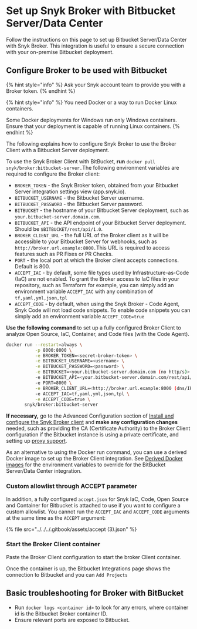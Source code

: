 # Set up Snyk Broker with Bitbucket Server/Data Center

Follow the instructions on this page to set up Bitbucket Server/Data Center with Snyk Broker. This integration is useful to ensure a secure connection with your on-premise Bitbucket deployment.

## Configure Broker to be used with Bitbucket

{% hint style="info" %}
Ask your Snyk account team to provide you with a Broker token.
{% endhint %}

{% hint style="info" %}
You need Docker or a way to run Docker Linux containers.

Some Docker deployments for Windows run only Windows containers. Ensure that your deployment is capable of running Linux containers.
{% endhint %}

The following explains how to configure Snyk Broker to use the Broker Client with a Bitbucket Server deployment.

To use the Snyk Broker Client with BitBucket, **run** `docker pull snyk/broker:bitbucket-server.`The following environment variables are required to configure the Broker client:

* `BROKER_TOKEN` - the Snyk Broker token, obtained from your Bitbucket Server integration settings view (app.snyk.io).
* `BITBUCKET_USERNAME` - the Bitbucket Server username.
* `BITBUCKET_PASSWORD` - the Bitbucket Server password.
* `BITBUCKET` - the hostname of your Bitbucket Server deployment, such as `your.bitbucket-server.domain.com`.
* `BITBUCKET_API` - the API endpoint of your Bitbucket Server deployment. Should be `$BITBUCKET/rest/api/1.0`.
* `BROKER_CLIENT_URL` - the full URL of the Broker client as it will be accessible to your Bitbucket Server for webhooks, such as `http://broker.url.example:8000.`This URL is required to access features such as PR Fixes or PR Checks.
* `PORT` - the local port at which the Broker client accepts connections. Default is 800.
* `ACCEPT_IAC` - by default, some file types used by Infrastructure-as-Code (IaC) are not enabled. To grant the Broker access to IaC files in your repository, such as Terraform for example, you can simply add an environment variable `ACCEPT_IAC` with any combination of `tf,yaml,yml,json,tpl`
* `ACCEPT_CODE` - by default, when using the Snyk Broker - Code Agent, Snyk Code will not load code snippets. To enable code snippets you can simply add an environment variable `ACCEPT_CODE=true`

**Use the following command** to set up a fully configured Broker Client to analyze Open Source, IaC, Container, and Code files  (with the Code Agent).

```bash
docker run --restart=always \
           -p 8000:8000 \
           -e BROKER_TOKEN=<secret-broker-token> \
           -e BITBUCKET_USERNAME=<username> \
           -e BITBUCKET_PASSWORD=<password> \
           -e BITBUCKET=<your.bitbucket-server.domain.com (no http/s)> \
           -e BITBUCKET_API=<your.bitbucket-server.domain.com/rest/api/1.0 (no http/s)> \
           -e PORT=8000 \
           -e BROKER_CLIENT_URL=<http://broker.url.example:8000 (dns/IP:port)> \
           -e ACCEPT_IAC=tf,yaml,yml,json,tpl \
           -e ACCEPT_CODE=true \
       snyk/broker:bitbucket-server
```

**If necessary,** go to the Advanced Configuration section of [Install and configure the Snyk Broker client](../set-up-snyk-broker/how-to-install-and-configure-your-snyk-broker-client.md) and **make any configuration changes** needed, such as providing the CA (Certificate Authority) to the Broker Client configuration if the Bitbucket instance is using a private certificate, and setting up [proxy support](https://docs.snyk.io/integrations/snyk-broker/set-up-snyk-broker/how-to-install-and-configure-your-snyk-broker-client#proxy-support).

As an alternative to using the Docker run command, you can use a derived Docker image to set up the Broker Client integration. See [Derived Docker images](../../../snyk-admin/snyk-broker/snyk-broker-set-up-examples/derived-docker-images-for-broker-client-integrations-and-container-registry-agent.md) for the environment variables to override for the BitBucket Server/Data Center integration.

### Custom allowlist through ACCEPT parameter

In addition, a fully configured `accept.json` for Snyk IaC, Code, Open Source and Container for Bitbucket is attached to use if you want to configure a custom allowlist. You cannot run the `ACCEPT_IAC` and `ACCEPT_CODE` arguments at the same time as the `ACCEPT` argument:

{% file src="../../../.gitbook/assets/accept (3).json" %}

### Start the Broker Client container

Paste the Broker Client configuration to start the broker Client container.

Once the container is up, the Bitbucket Integrations page shows the connection to Bitbucket and you can `Add Projects`

## Basic troubleshooting for Broker with BitBucket

* Run `docker logs <container id>` to look for any errors, where container id is the Bitbucket Broker container ID.
* Ensure relevant ports are exposed to Bitbucket.
